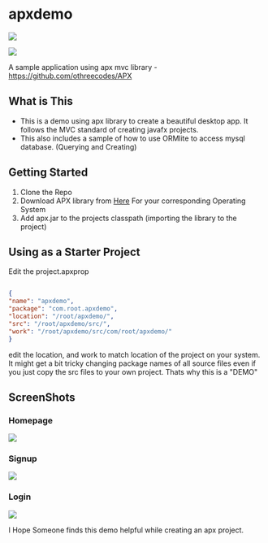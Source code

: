 # apxdemo
![](http://i.imgur.com/wgvyYkH.png)

![](https://img.shields.io/badge/othree-codes-yellowgreen.svg) 

A sample application using apx mvc library - https://github.com/othreecodes/APX


## What is This
- This is a demo using apx library to create a beautiful desktop app. It follows the MVC standard of creating javafx projects.
- This also includes a sample of how to use ORMlite to access mysql database. (Querying and Creating)


## Getting Started
 1. Clone the Repo
 2. Download APX library from [Here](https://github.com/othreecodes/APX/releases) For your corresponding Operating System
 3. Add apx.jar to the projects classpath (importing the library to the project)

## Using as a Starter Project 
  Edit the project.apxprop
  ```json
  
{ 
"name": "apxdemo",
"package": "com.root.apxdemo",
"location": "/root/apxdemo/",
"src": "/root/apxdemo/src/",
"work": "/root/apxdemo/src/com/root/apxdemo/"
}
  ```
  edit the location, and work to match location of the project on your system.
  It might get a bit tricky changing package names of all source files even if you
  just copy the src files to your own project. Thats why this is a "DEMO"
  

## ScreenShots
### Homepage
![](http://i.imgur.com/wgvyYkH.png)
### Signup
![](http://i.imgur.com/1LYiMuA.png)
### Login
![](http://i.imgur.com/BSxpfUV.png)

I Hope Someone finds this demo helpful while creating an apx project.



  

